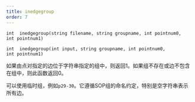 ```yaml
---
title: inedgegroup
order: 7
---
```

`int  inedgegroup(string filename, string groupname, int pointnum0, int pointnum1)`

`int  inedgegroup(int input, string groupname, int pointnum0, int pointnum1)`

如果由点对指定的边位于字符串指定的组中，则返回1。如果组不存在或边不包含在组中，则此函数返回0。

可以使用临时组，例如`p29-30`。它遵循SOP组的命名约定，特别是空字符串表示所有边。